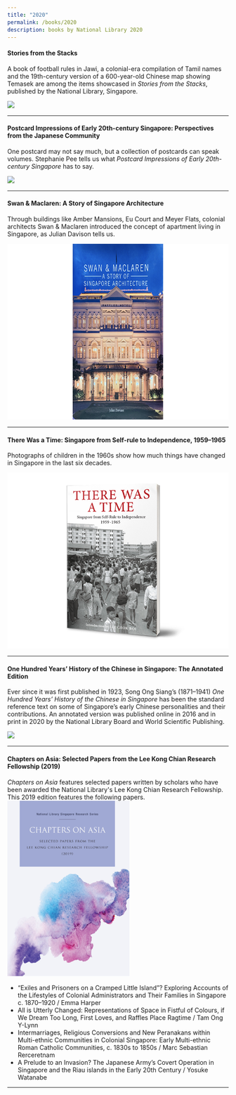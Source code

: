 ```yaml
---
title: "2020"
permalink: /books/2020
description: books by National Library 2020
---
```

#### <a href="/vol-16/issue-4/jan-mar-2021/stacks" style="text-decoration: none; font-weight: bold;">Stories from the Stacks</a>
<p>A book of football rules in Jawi, a colonial-era compilation of Tamil names and the 19th-century version of a 600-year-old Chinese map showing Temasek are among the items showcased in <i>Stories from the Stacks</i>, published by the National Library, Singapore. </p>
<img style="height:400px; width:auto" src="/images/Vol-16-issue-4/Stacks/StoriesfromtheStacks.png">
<hr>

#### <a href="/vol-16/issue-1/apr-jun-2020/history-through-postcards" style="text-decoration: none; font-weight: bold;">Postcard Impressions of Early 20th-century Singapore: Perspectives from the Japanese Community</a> 
<p>One postcard may not say much, but a collection of postcards can speak volumes. Stephanie Pee tells us what <i>Postcard Impressions of Early 20th-century Singapore</i> has to say.</p> 
<img style="height:400px; width:auto" src="/images/Vol-16-issue-1%2FPostcards/Lim_Shao_Bin_mockup.png"> 
<hr>

#### <a href="/vol-17/issue-2/jul-sep-2021/swanandmaclaren" style="text-decoration: none; font-weight: bold;">Swan &amp; Maclaren: A Story of Singapore Architecture</a> 
<p>Through buildings like Amber Mansions, Eu Court and Meyer Flats, colonial architects Swan &amp; Maclaren introduced the concept of apartment living in Singapore, as Julian Davison tells us.</p> 
<img src="/images/vol-17-issue-2/mansions/SwanMaclaren.png" style="height:400px; width:auto">
<hr>

#### <a href="/vol-16/issue-4/jan-mar-2021/young-ones" style="text-decoration: none; font-weight: bold;">There Was a Time: Singapore from Self-rule to Independence, 1959–1965</a> 
<p> Photographs of children in the 1960s show how much things have changed in Singapore in the last six decades.</p> 
<img style="height:400px; width:auto" src="/images/Vol-16-issue-4/youngones/Therewasatime_Cover.png">
<hr>


#### <a href="/vol-16/issue-1/apr-jun-2020/king" style="text-decoration: none; font-weight: bold;">One Hundred Years’ History of the Chinese in Singapore: The Annotated Edition </a> 

Ever since it was first published in 1923, Song Ong Siang’s (1871–1941) <i>One Hundred Years’ History of the Chinese in Singapore</i> has been the standard reference text on some of Singapore’s early Chinese personalities and their contributions. An annotated version was published online in 2016 and in print in 2020 by the National Library Board and World Scientific Publishing.

<img style="height:400px; width:auto" src="/images/Vol-16-issue-1%2Fking/One-hundred-book-mockup.png"> 
<hr>


#### <a style="text-decoration: none; font-weight: bold;" href="https://eresources.nlb.gov.sg/printheritage/detail/0f0f90c6-a7c3-425c-861c-7c7352d09ce6.aspx" target="_blank">Chapters on Asia: Selected Papers from the Lee Kong Chian Research Fellowship (2019)</a> 
<p><i>Chapters on Asia</i> features selected papers written by scholars who have been awarded the National Library's Lee Kong Chian Research Fellowship. This 2019 edition features the following papers. <br>
	
<img style="height:400px; width:auto" src="/images/publications/COA2019-web.jpg">

* “Exiles and Prisoners on a Cramped Little Island”? Exploring Accounts of the Lifestyles of Colonial Administrators and Their Families in Singapore c. 1870–1920 / Emma Harper <br>
* All is Utterly Changed: Representations of Space in Fistful of Colours, if We Dream Too Long, First Loves, and Raffles Place Ragtime / Tam Ong Y-Lynn <br>
* Intermarriages, Religious Conversions and New Peranakans within Multi-ethnic Communities in Colonial Singapore: Early Multi-ethnic Roman Catholic Communities, c. 1830s to 1850s / Marc Sebastian Rerceretnam <br>
* A Prelude to an Invasion? The Japanese Army’s Covert Operation in Singapore and the Riau islands in the Early 20th Century / Yosuke Watanabe 
<hr>